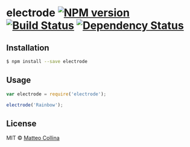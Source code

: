 # electrode [![NPM version][npm-image]][npm-url] [![Build Status][travis-image]][travis-url] [![Dependency Status][daviddm-image]][daviddm-url]
> 

## Installation

```sh
$ npm install --save electrode
```

## Usage

```js
var electrode = require('electrode');

electrode('Rainbow');
```
## License

MIT © [Matteo Collina]()


[npm-image]: https://badge.fury.io/js/electrode.svg
[npm-url]: https://npmjs.org/package/electrode
[travis-image]: https://travis-ci.org//electrode.svg?branch=master
[travis-url]: https://travis-ci.org//electrode
[daviddm-image]: https://david-dm.org//electrode.svg?theme=shields.io
[daviddm-url]: https://david-dm.org//electrode
